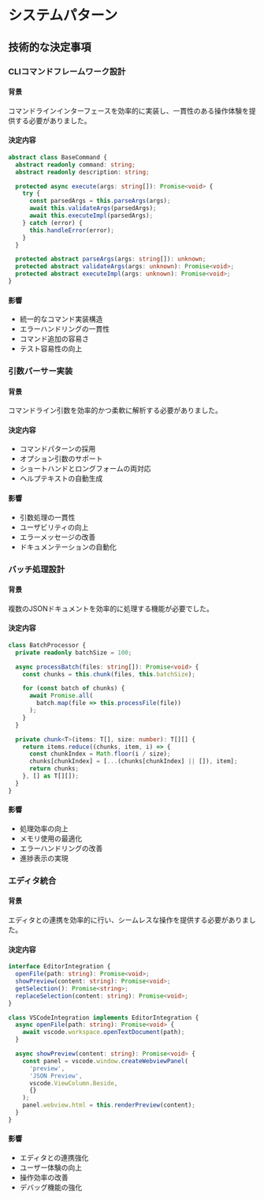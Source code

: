 # システムパターン

## 技術的な決定事項

### CLIコマンドフレームワーク設計

#### 背景
コマンドラインインターフェースを効率的に実装し、一貫性のある操作体験を提供する必要がありました。

#### 決定内容
```typescript
abstract class BaseCommand {
  abstract readonly command: string;
  abstract readonly description: string;

  protected async execute(args: string[]): Promise<void> {
    try {
      const parsedArgs = this.parseArgs(args);
      await this.validateArgs(parsedArgs);
      await this.executeImpl(parsedArgs);
    } catch (error) {
      this.handleError(error);
    }
  }

  protected abstract parseArgs(args: string[]): unknown;
  protected abstract validateArgs(args: unknown): Promise<void>;
  protected abstract executeImpl(args: unknown): Promise<void>;
}
```

#### 影響
- 統一的なコマンド実装構造
- エラーハンドリングの一貫性
- コマンド追加の容易さ
- テスト容易性の向上

### 引数パーサー実装

#### 背景
コマンドライン引数を効率的かつ柔軟に解析する必要がありました。

#### 決定内容
- コマンドパターンの採用
- オプション引数のサポート
- ショートハンドとロングフォームの両対応
- ヘルプテキストの自動生成

#### 影響
- 引数処理の一貫性
- ユーザビリティの向上
- エラーメッセージの改善
- ドキュメンテーションの自動化

### バッチ処理設計

#### 背景
複数のJSONドキュメントを効率的に処理する機能が必要でした。

#### 決定内容
```typescript
class BatchProcessor {
  private readonly batchSize = 100;

  async processBatch(files: string[]): Promise<void> {
    const chunks = this.chunk(files, this.batchSize);

    for (const batch of chunks) {
      await Promise.all(
        batch.map(file => this.processFile(file))
      );
    }
  }

  private chunk<T>(items: T[], size: number): T[][] {
    return items.reduce((chunks, item, i) => {
      const chunkIndex = Math.floor(i / size);
      chunks[chunkIndex] = [...(chunks[chunkIndex] || []), item];
      return chunks;
    }, [] as T[][]);
  }
}
```

#### 影響
- 処理効率の向上
- メモリ使用の最適化
- エラーハンドリングの改善
- 進捗表示の実現

### エディタ統合

#### 背景
エディタとの連携を効率的に行い、シームレスな操作を提供する必要がありました。

#### 決定内容
```typescript
interface EditorIntegration {
  openFile(path: string): Promise<void>;
  showPreview(content: string): Promise<void>;
  getSelection(): Promise<string>;
  replaceSelection(content: string): Promise<void>;
}

class VSCodeIntegration implements EditorIntegration {
  async openFile(path: string): Promise<void> {
    await vscode.workspace.openTextDocument(path);
  }

  async showPreview(content: string): Promise<void> {
    const panel = vscode.window.createWebviewPanel(
      'preview',
      'JSON Preview',
      vscode.ViewColumn.Beside,
      {}
    );
    panel.webview.html = this.renderPreview(content);
  }
}
```

#### 影響
- エディタとの連携強化
- ユーザー体験の向上
- 操作効率の改善
- デバッグ機能の強化
